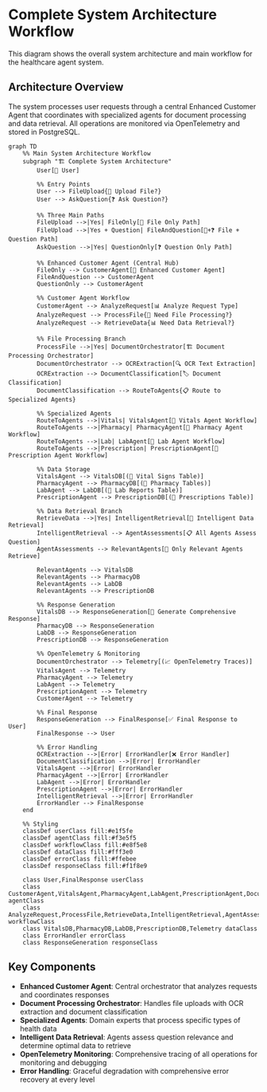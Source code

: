 # Complete System Architecture Workflow

This diagram shows the overall system architecture and main workflow for the healthcare agent system.

## Architecture Overview

The system processes user requests through a central Enhanced Customer Agent that coordinates with specialized agents for document processing and data retrieval. All operations are monitored via OpenTelemetry and stored in PostgreSQL.

```mermaid
graph TD
    %% Main System Architecture Workflow
    subgraph "🏗️ Complete System Architecture"
        User[👤 User]
        
        %% Entry Points
        User --> FileUpload{📄 Upload File?}
        User --> AskQuestion{❓ Ask Question?}
        
        %% Three Main Paths
        FileUpload -->|Yes| FileOnly[📄 File Only Path]
        FileUpload -->|Yes + Question| FileAndQuestion[📄+❓ File + Question Path]
        AskQuestion -->|Yes| QuestionOnly[❓ Question Only Path]
        
        %% Enhanced Customer Agent (Central Hub)
        FileOnly --> CustomerAgent[🎯 Enhanced Customer Agent]
        FileAndQuestion --> CustomerAgent
        QuestionOnly --> CustomerAgent
        
        %% Customer Agent Workflow
        CustomerAgent --> AnalyzeRequest[📊 Analyze Request Type]
        AnalyzeRequest --> ProcessFile{📄 Need File Processing?}
        AnalyzeRequest --> RetrieveData{📊 Need Data Retrieval?}
        
        %% File Processing Branch
        ProcessFile -->|Yes| DocumentOrchestrator[🏗️ Document Processing Orchestrator]
        DocumentOrchestrator --> OCRExtraction[🔍 OCR Text Extraction]
        OCRExtraction --> DocumentClassification[🏷️ Document Classification]
        DocumentClassification --> RouteToAgents{📋 Route to Specialized Agents}
        
        %% Specialized Agents
        RouteToAgents -->|Vitals| VitalsAgent[💓 Vitals Agent Workflow]
        RouteToAgents -->|Pharmacy| PharmacyAgent[💊 Pharmacy Agent Workflow]
        RouteToAgents -->|Lab| LabAgent[🧪 Lab Agent Workflow]
        RouteToAgents -->|Prescription| PrescriptionAgent[📝 Prescription Agent Workflow]
        
        %% Data Storage
        VitalsAgent --> VitalsDB[(💓 Vital Signs Table)]
        PharmacyAgent --> PharmacyDB[(💊 Pharmacy Tables)]
        LabAgent --> LabDB[(🧪 Lab Reports Table)]
        PrescriptionAgent --> PrescriptionDB[(📝 Prescriptions Table)]
        
        %% Data Retrieval Branch
        RetrieveData -->|Yes| IntelligentRetrieval[🧠 Intelligent Data Retrieval]
        IntelligentRetrieval --> AgentAssessments[📋 All Agents Assess Question]
        AgentAssessments --> RelevantAgents[🎯 Only Relevant Agents Retrieve]
        
        RelevantAgents --> VitalsDB
        RelevantAgents --> PharmacyDB
        RelevantAgents --> LabDB
        RelevantAgents --> PrescriptionDB
        
        %% Response Generation
        VitalsDB --> ResponseGeneration[📝 Generate Comprehensive Response]
        PharmacyDB --> ResponseGeneration
        LabDB --> ResponseGeneration
        PrescriptionDB --> ResponseGeneration
        
        %% OpenTelemetry & Monitoring
        DocumentOrchestrator --> Telemetry[(📈 OpenTelemetry Traces)]
        VitalsAgent --> Telemetry
        PharmacyAgent --> Telemetry
        LabAgent --> Telemetry
        PrescriptionAgent --> Telemetry
        CustomerAgent --> Telemetry
        
        %% Final Response
        ResponseGeneration --> FinalResponse[✅ Final Response to User]
        FinalResponse --> User
        
        %% Error Handling
        OCRExtraction -->|Error| ErrorHandler[❌ Error Handler]
        DocumentClassification -->|Error| ErrorHandler
        VitalsAgent -->|Error| ErrorHandler
        PharmacyAgent -->|Error| ErrorHandler
        LabAgent -->|Error| ErrorHandler
        PrescriptionAgent -->|Error| ErrorHandler
        IntelligentRetrieval -->|Error| ErrorHandler
        ErrorHandler --> FinalResponse
    end
    
    %% Styling
    classDef userClass fill:#e1f5fe
    classDef agentClass fill:#f3e5f5
    classDef workflowClass fill:#e8f5e8
    classDef dataClass fill:#fff3e0
    classDef errorClass fill:#ffebee
    classDef responseClass fill:#f1f8e9
    
    class User,FinalResponse userClass
    class CustomerAgent,VitalsAgent,PharmacyAgent,LabAgent,PrescriptionAgent,DocumentOrchestrator agentClass
    class AnalyzeRequest,ProcessFile,RetrieveData,IntelligentRetrieval,AgentAssessments,RelevantAgents workflowClass
    class VitalsDB,PharmacyDB,LabDB,PrescriptionDB,Telemetry dataClass
    class ErrorHandler errorClass
    class ResponseGeneration responseClass
```

## Key Components

- **Enhanced Customer Agent**: Central orchestrator that analyzes requests and coordinates responses
- **Document Processing Orchestrator**: Handles file uploads with OCR extraction and document classification
- **Specialized Agents**: Domain experts that process specific types of health data
- **Intelligent Data Retrieval**: Agents assess question relevance and determine optimal data to retrieve
- **OpenTelemetry Monitoring**: Comprehensive tracing of all operations for monitoring and debugging
- **Error Handling**: Graceful degradation with comprehensive error recovery at every level 